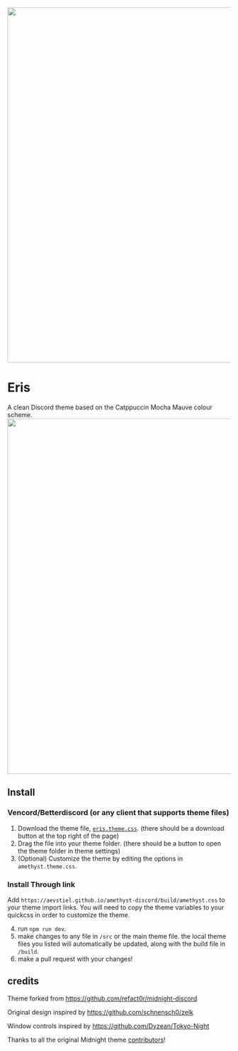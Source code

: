 <img width=800 src="https://github.com/aevstiel/eris/raw/master/assets/preview.png">

# Eris

A clean Discord theme based on the Catppuccin Mocha Mauve colour scheme.
<img width=800 src="https://github.com/aevstiel/eris/raw/master/assets/screenshot1.png">


## Install

### Vencord/Betterdiscord (or any client that supports theme files)

1. Download the theme file, [`eris.theme.css`](https://github.com/aevstiel/eris/blob/master/themes/eris.theme.css). (there should be a download button at the top right of the page)
2. Drag the file into your theme folder. (there should be a button to open the theme folder in theme settings)
3. (Optional) Customize the theme by editing the options in `amethyst.theme.css`.

### Install Through link

Add `https://aevstiel.github.io/amethyst-discord/build/amethyst.css` to your theme import links. You will need to copy the theme variables to your quickcss in order to customize the theme.

4. run `npm run dev`.
5. make changes to any file in `/src` or the main theme file. the local theme files you listed will automatically be updated, along with the build file in `/build`.
6. make a pull request with your changes!

## credits

Theme forked from <https://github.com/refact0r/midnight-discord>

Original design inspired by <https://github.com/schnensch0/zelk>

Window controls inspired by <https://github.com/Dyzean/Tokyo-Night>

Thanks to all the original Midnight theme [contributors](https://github.com/refact0r/midnight-discord/graphs/contributors)!
